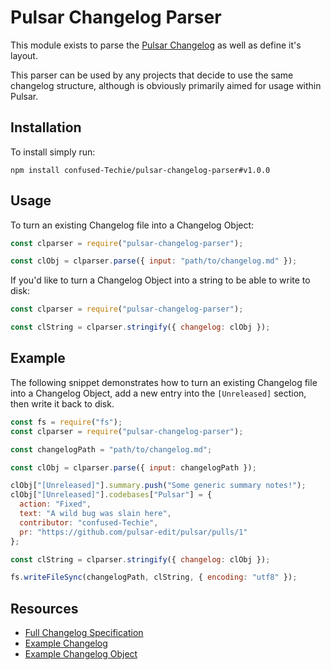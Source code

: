# Pulsar Changelog Parser

This module exists to parse the [Pulsar Changelog](https://github.com/pulsar-edit/pulsar/blob/master/CHANGELOG.md) as well as define it's layout.

This parser can be used by any projects that decide to use the same changelog structure, although is obviously primarily aimed for usage within Pulsar.

## Installation

To install simply run:

```
npm install confused-Techie/pulsar-changelog-parser#v1.0.0
```

## Usage

To turn an existing Changelog file into a Changelog Object:

```javascript
const clparser = require("pulsar-changelog-parser");

const clObj = clparser.parse({ input: "path/to/changelog.md" });
```

If you'd like to turn a Changelog Object into a string to be able to write to disk:

```javascript
const clparser = require("pulsar-changelog-parser");

const clString = clparser.stringify({ changelog: clObj });
```

## Example

The following snippet demonstrates how to turn an existing Changelog file into
a Changelog Object, add a new entry into the `[Unreleased]` section, then write it back to disk.

```javascript
const fs = require("fs");
const clparser = require("pulsar-changelog-parser");

const changelogPath = "path/to/changelog.md";

const clObj = clparser.parse({ input: changelogPath });

clObj["[Unreleased]"].summary.push("Some generic summary notes!");
clObj["[Unreleased]"].codebases["Pulsar"] = {
  action: "Fixed",
  text: "A wild bug was slain here",
  contributor: "confused-Techie",
  pr: "https://github.com/pulsar-edit/pulsar/pulls/1"
};

const clString = clparser.stringify({ changelog: clObj });

fs.writeFileSync(changelogPath, clString, { encoding: "utf8" });
```

## Resources

* [Full Changelog Specification](./Changelog.specification.md)
* [Example Changelog](./tests/spec/perfect/changelog.spec.md)
* [Example Changelog Object](./tests/spec/perfect/changelog.spec.json)
